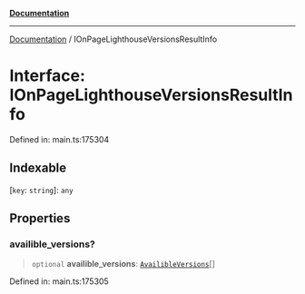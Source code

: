 [**Documentation**](../README.md)

***

[Documentation](../README.md) / IOnPageLighthouseVersionsResultInfo

# Interface: IOnPageLighthouseVersionsResultInfo

Defined in: main.ts:175304

## Indexable

\[`key`: `string`\]: `any`

## Properties

### availible\_versions?

> `optional` **availible\_versions**: [`AvailibleVersions`](../classes/AvailibleVersions.md)[]

Defined in: main.ts:175305
